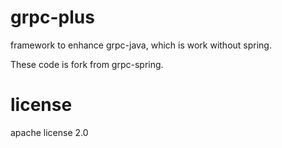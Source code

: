 grpc-plus
===
framework to enhance grpc-java, which is work without spring.

These code is fork from grpc-spring.


license
===
apache license 2.0
